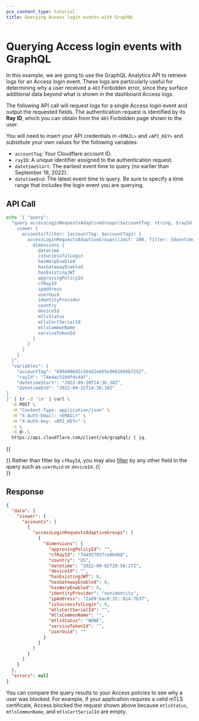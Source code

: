 ```yaml
---
pcx_content_type: tutorial
title: Querying Access login events with GraphQL
---
```


# Querying Access login events with GraphQL

In this example, we are going to use the GraphQL Analytics API to retrieve logs for an Access login event. These logs are particularly useful for determining why a user received a `403` Forbidden error, since they surface additional data beyond what is shown in the dashboard Access logs.

The following API call will request logs for a single Access login event and output the requested fields. The authentication request is identified by its **Ray ID**, which you can obtain from the `403` Forbidden page shown to the user.

You will need to insert your API credentials in `<EMAIL>` and `<API_KEY>` and substitute your own values for the following variables:

- `accountTag`: Your Cloudflare account ID.
- `rayID`: A unique identifier assigned to the authentication request.
- `datetimeStart`: The earliest event time to query (no earlier than September 16, 2022).
- `datetimeEnd`: The latest event time to query. Be sure to specify a time range that includes the login event you are querying.

## API Call

```bash
echo '{ "query":
  "query accessLoginRequestsAdaptiveGroups($accountTag: string, $rayId: string, $datetimeStart: string, $datetimeEnd: string) {
    viewer {
      accounts(filter: {accountTag: $accountTag}) {
        accessLoginRequestsAdaptiveGroups(limit: 100, filter: {datetime_geq: $datetimeStart, datetime_leq: $datetimeEnd, cfRayId: $rayId}, orderBy: [datetime_ASC]) {
          dimensions {
            datetime
            isSuccessfulLogin
            hasWarpEnabled
            hasGatewayEnabled
            hasExistingJWT
            approvingPolicyId
            cfRayId
            ipAddress
            userUuid
            identityProvider
            country
            deviceId
            mtlsStatus
            mtlsCertSerialId
            mtlsCommonName
            serviceTokenId
          }
        }
      }
    }
  }",
  "variables": {
    "accountTag": "699d98642c564d2e855e9661899b7252",
    "rayId": "74e4ac510dfdc44f",
    "datetimeStart": "2022-09-20T14:36:38Z",
    "datetimeEnd": "2022-09-22T14:36:38Z"
}
}' | tr -d '\n' | curl \
  -X POST \
  -H "Content-Type: application/json" \
  -H "X-Auth-Email: <EMAIL>" \
  -H "X-Auth-key: <API_KEY>" \
  -s \
  -d @- \
  https://api.cloudflare.com/client/v4/graphql/ | jq.
```

{{<Aside type="note">}}
Rather than filter by `cfRayId`, you may also [filter](/analytics/graphql-api/features/filtering/) by any other field in the query such as `userUuid` or `deviceId`.
{{</Aside>}}

## Response

```json
{
  "data": {
    "viewer": {
      "accounts": [
        {
          "accessLoginRequestsAdaptiveGroups": [
            {
              "dimensions": {
                "approvingPolicyId": "",
                "cfRayId": "744927037ce06d68",
                "country": "US",
                "datetime": "2022-09-02T20:56:27Z",
                "deviceId": "",
                "hasExistingJWT": 0,
                "hasGatewayEnabled": 0,
                "hasWarpEnabled": 0,
                "identityProvider": "nonidentity",
                "ipAddress": "2a09:bac0:15::814:7b37",
                "isSuccessfulLogin": 0,
                "mtlsCertSerialId": "",
                "mtlsCommonName": "",
                "mtlsStatus": "NONE",
                "serviceTokenId": "",
                "userUuid": ""
              }
            }
          ]
        }
      ]
    }
  },
  "errors": null
}
```

You can compare the query results to your Access policies to see why a user was blocked. For example, if your application requires a valid mTLS certificate, Access blocked the request shown above because `mtlsStatus`, `mtlsCommonName`, and `mtlsCertSerialId` are empty.
